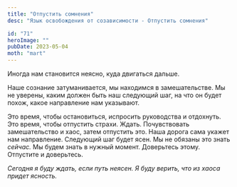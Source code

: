 ```yaml
---
title: "Отпустить сомнения"
desc: "Язык освобождения от созависимости - Отпустить сомнения"

id: "71"
heroImage: ""
pubDate: 2023-05-04
moth: "mart"
---
```


Иногда нам становится неясно, куда двигаться дальше.

Наше сознание затуманивается, мы находимся в замешательстве. Мы не уверены,
каким должен быть наш следующий шаг, на что он будет похож, какое направление
нам указывают.

Это время, чтобы остановиться, испросить руководства и отдохнуть. Это время,
чтобы отпустить страхи. Ждать. Почувствовать замешательство и хаос, затем
отпустить это. Наша дорога сама укажет нам направление. Следующий шаг будет
ясен. Мы не обязаны это знать _сейчас._ Мы будем знать в нужный момент.
Доверьтесь этому. Отпустите и доверьтесь.

_Сегодня_ _я_ _буду_ _ждать,_ _если_ _путь_ _неясен._ _Я_ _буду_ _верить,_
_что_ _из_ _хаоса_ _придет_ _ясность._
